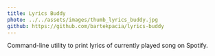```yaml
---
title: Lyrics Buddy
photo: ../../assets/images/thumb_lyrics_buddy.jpg
github: https://github.com/bartekpacia/lyrics-buddy
---
```


Command-line utility to print lyrics of currently played song on Spotify.